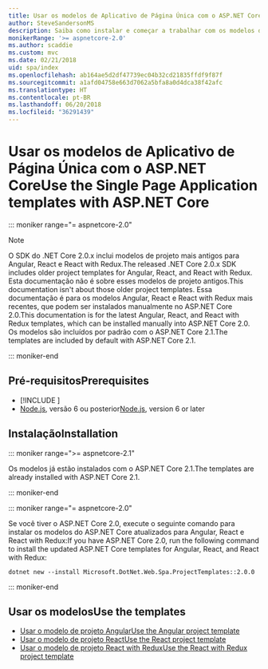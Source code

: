 ```yaml
---
title: Usar os modelos de Aplicativo de Página Única com o ASP.NET Core
author: SteveSandersonMS
description: Saiba como instalar e começar a trabalhar com os modelos de projeto do SPA (Aplicativo de Página Única) ASP.NET Core.
monikerRange: '>= aspnetcore-2.0'
ms.author: scaddie
ms.custom: mvc
ms.date: 02/21/2018
uid: spa/index
ms.openlocfilehash: ab164ae5d2df47739ec04b32cd21835ffdf9f87f
ms.sourcegitcommit: a1afd04758e663d7062a5bfa8a0d4dca38f42afc
ms.translationtype: HT
ms.contentlocale: pt-BR
ms.lasthandoff: 06/20/2018
ms.locfileid: "36291439"
---
```

# <a name="use-the-single-page-application-templates-with-aspnet-core"></a><span data-ttu-id="e1670-103">Usar os modelos de Aplicativo de Página Única com o ASP.NET Core</span><span class="sxs-lookup"><span data-stu-id="e1670-103">Use the Single Page Application templates with ASP.NET Core</span></span>

::: moniker range="= aspnetcore-2.0"

> [!NOTE]
> <span data-ttu-id="e1670-104">O SDK do .NET Core 2.0.x inclui modelos de projeto mais antigos para Angular, React e React with Redux.</span><span class="sxs-lookup"><span data-stu-id="e1670-104">The released .NET Core 2.0.x SDK includes older project templates for Angular, React, and React with Redux.</span></span> <span data-ttu-id="e1670-105">Esta documentação não é sobre esses modelos de projeto antigos.</span><span class="sxs-lookup"><span data-stu-id="e1670-105">This documentation isn't about those older project templates.</span></span> <span data-ttu-id="e1670-106">Essa documentação é para os modelos Angular, React e React with Redux mais recentes, que podem ser instalados manualmente no ASP.NET Core 2.0.</span><span class="sxs-lookup"><span data-stu-id="e1670-106">This documentation is for the latest Angular, React, and React with Redux templates, which can be installed manually into ASP.NET Core 2.0.</span></span> <span data-ttu-id="e1670-107">Os modelos são incluídos por padrão com o ASP.NET Core 2.1.</span><span class="sxs-lookup"><span data-stu-id="e1670-107">The templates are included by default with ASP.NET Core 2.1.</span></span>

::: moniker-end

## <a name="prerequisites"></a><span data-ttu-id="e1670-108">Pré-requisitos</span><span class="sxs-lookup"><span data-stu-id="e1670-108">Prerequisites</span></span>

* [!INCLUDE [](~/includes/net-core-sdk-download-link.md)]
* <span data-ttu-id="e1670-109">[Node.js](https://nodejs.org), versão 6 ou posterior</span><span class="sxs-lookup"><span data-stu-id="e1670-109">[Node.js](https://nodejs.org), version 6 or later</span></span>

## <a name="installation"></a><span data-ttu-id="e1670-110">Instalação</span><span class="sxs-lookup"><span data-stu-id="e1670-110">Installation</span></span>

::: moniker range=">= aspnetcore-2.1"

<span data-ttu-id="e1670-111">Os modelos já estão instalados com o ASP.NET Core 2.1.</span><span class="sxs-lookup"><span data-stu-id="e1670-111">The templates are already installed with ASP.NET Core 2.1.</span></span>

::: moniker-end

::: moniker range="= aspnetcore-2.0"

<span data-ttu-id="e1670-112">Se você tiver o ASP.NET Core 2.0, execute o seguinte comando para instalar os modelos do ASP.NET Core atualizados para Angular, React e React with Redux:</span><span class="sxs-lookup"><span data-stu-id="e1670-112">If you have ASP.NET Core 2.0, run the following command to install the updated ASP.NET Core templates for Angular, React, and React with Redux:</span></span>

```console
dotnet new --install Microsoft.DotNet.Web.Spa.ProjectTemplates::2.0.0
```

::: moniker-end

## <a name="use-the-templates"></a><span data-ttu-id="e1670-113">Usar os modelos</span><span class="sxs-lookup"><span data-stu-id="e1670-113">Use the templates</span></span>

* [<span data-ttu-id="e1670-114">Usar o modelo de projeto Angular</span><span class="sxs-lookup"><span data-stu-id="e1670-114">Use the Angular project template</span></span>](xref:spa/angular)
* [<span data-ttu-id="e1670-115">Usar o modelo de projeto React</span><span class="sxs-lookup"><span data-stu-id="e1670-115">Use the React project template</span></span>](xref:spa/react)
* [<span data-ttu-id="e1670-116">Usar o modelo de projeto React with Redux</span><span class="sxs-lookup"><span data-stu-id="e1670-116">Use the React with Redux project template</span></span>](xref:spa/react-with-redux)
